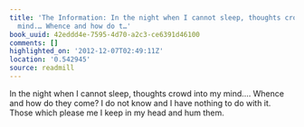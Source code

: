 ```yaml
---
title: 'The Information: In the night when I cannot sleep, thoughts crowd into my
  mind.… Whence and how do t…'
book_uuid: 42eddd4e-7595-4d70-a2c3-ce6391d46100
comments: []
highlighted_on: '2012-12-07T02:49:11Z'
location: '0.542945'
source: readmill
---
```


In the night when I cannot sleep, thoughts crowd into my mind.… Whence and how do they come? I do not know and I have nothing to do with it. Those which please me I keep in my head and hum them.